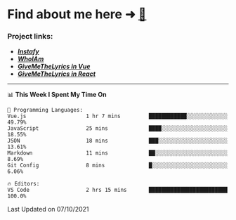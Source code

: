 # Find about me here ➜ [🧑](https://pauabella.dev)

### Project links:
- ***[Instafy](https://instafy.me)***
- ***[WhoIAm](https://pauabella.dev)***
- ***[GiveMeTheLyrics in Vue](https://lyrics.pauabella.dev)***
- ***[GiveMeTheLyrics in React](https://pauabella.dev/GiveMeTheLyrics)***

---
<!--START_SECTION:waka-->
📊 **This Week I Spent My Time On** 

```text
💬 Programming Languages: 
Vue.js                   1 hr 7 mins         ████████████░░░░░░░░░░░░░   49.79% 
JavaScript               25 mins             ████░░░░░░░░░░░░░░░░░░░░░   18.55% 
JSON                     18 mins             ███░░░░░░░░░░░░░░░░░░░░░░   13.61% 
Markdown                 11 mins             ██░░░░░░░░░░░░░░░░░░░░░░░   8.69% 
Git Config               8 mins              █░░░░░░░░░░░░░░░░░░░░░░░░   6.06%

🔥 Editors: 
VS Code                  2 hrs 15 mins       █████████████████████████   100.0%

```


 Last Updated on 07/10/2021
<!--END_SECTION:waka-->
